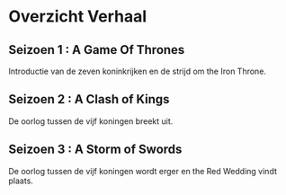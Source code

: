 # Overzicht Verhaal
## Seizoen 1 : A Game Of Thrones
Introductie van de zeven koninkrijken en de strijd om the Iron Throne.
## Seizoen 2 : A Clash of Kings
De oorlog tussen de vijf koningen breekt uit.
## Seizoen 3 : A Storm of Swords
De oorlog tussen de vijf koningen wordt erger en the Red Wedding vindt plaats.
